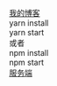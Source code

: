[我的博客](http://zhuzichu.com)   
yarn install  
yarn start  
或者  
npm install  
npm start  
[服务端](https://github.com/qq524787275/springboot-zzc-blog)  